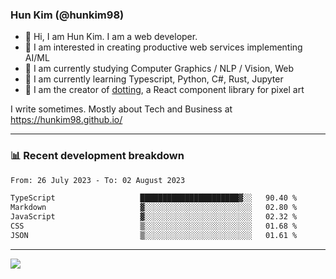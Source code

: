 ### Hun Kim (@hunkim98)

- 👋 Hi, I am Hun Kim. I am a web developer. 
- 🤔 I am interested in creating productive web services implementing AI/ML
- 🔭 I am currently studying Computer Graphics / NLP / Vision, Web 
- 🌱 I am currently learning Typescript, Python, C#, Rust, Jupyter
- 🎨 I am the creator of [dotting](hunkim98.github.io/dotting), a React component library for pixel art

I write sometimes. Mostly about Tech and Business at https://hunkim98.github.io/

---
### 📊 Recent development breakdown
<!--START_SECTION:waka-->

```txt
From: 26 July 2023 - To: 02 August 2023

TypeScript                   ██████████████████████▓░░   90.40 %
Markdown                     ▓░░░░░░░░░░░░░░░░░░░░░░░░   02.80 %
JavaScript                   ▓░░░░░░░░░░░░░░░░░░░░░░░░   02.32 %
CSS                          ▒░░░░░░░░░░░░░░░░░░░░░░░░   01.68 %
JSON                         ▒░░░░░░░░░░░░░░░░░░░░░░░░   01.61 %
```

<!--END_SECTION:waka-->
---

<!-- <div align='center'> -->
  <img align="center" src="https://github-readme-stats.vercel.app/api?username=hunkim98&theme=dark&show_icons=true"/>
<!-- </div> -->
<!--
**hunkim98/hunkim98** is a ✨ _special_ ✨ repository because its `README.md` (this file) appears on your GitHub profile.

Here are some ideas to get you started:

- 🔭 I’m currently working on ...
- 🌱 I’m currently learning ...
- 👯 I’m looking to collaborate on ...
- 🤔 I’m looking for help with ...
- 💬 Ask me about ...
- 📫 How to reach me: ...
- 😄 Pronouns: ...
- ⚡ Fun fact: ...
-->
